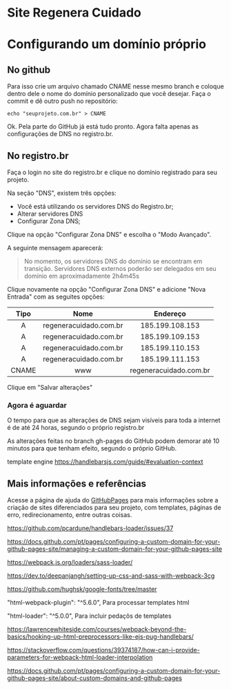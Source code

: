 # Site Regenera Cuidado

# Configurando um domínio próprio

## No github

Para isso crie um arquivo chamado CNAME nesse mesmo branch e coloque dentro dele 
o nome do domínio personalizado que você desejar. Faça o commit e dê outro push 
no repositório: 

```
echo "seuprojeto.com.br" > CNAME
```

Ok. Pela parte do GitHub já está tudo pronto. Agora falta apenas as configurações de DNS no registro.br.

## No registro.br

Faça o login no site do registro.br e clique no domínio registrado para seu projeto.

Na seção "DNS", existem três opções:

- Você está utilizando os servidores DNS do Registro.br;
- Alterar servidores DNS
- Configurar Zona DNS;

Clique na opção "Configurar Zona DNS" e escolha o "Modo Avançado".

A seguinte mensagem aparecerá:

> No momento, os servidores DNS do domínio se encontram em transição. Servidores DNS externos poderão ser delegados em seu domínio em aproximadamente 2h4m45s

Clique novamente na opção "Configurar Zona DNS" e adicione "Nova Entrada" com as seguites opções:

| Tipo | Nome | Endereço |
|:--:  |:--:  |:--:      |
| A    | regeneracuidado.com.br | 185.199.108.153 |
| A    | regeneracuidado.com.br | 185.199.109.153 |
| A    | regeneracuidado.com.br | 185.199.110.153 |
| A    | regeneracuidado.com.br | 185.199.111.153 |
| CNAME| www | regeneracuidado.com.br |

Clique em "Salvar alterações"

### Agora é aguardar

O tempo para que as alterações de DNS sejam visíveis para toda a internet é de até 24 horas, segundo o próprio registro.br

As alterações feitas no branch gh-pages do GitHub podem demorar até 10 minutos para que tenham efeito, segundo o próprio GitHub.

template engine 
https://handlebarsjs.com/guide/#evaluation-context

## Mais informações e referências

Acesse a página de ajuda do [GitHubPages](https://docs.github.com/pt/pages/configuring-a-custom-domain-for-your-github-pages-site/about-custom-domains-and-github-pages) para mais informações sobre a criação de sites diferenciados para seu projeto, com templates, páginas de erro, redirecionamento, entre outras coisas.

https://github.com/pcardune/handlebars-loader/issues/37

https://docs.github.com/pt/pages/configuring-a-custom-domain-for-your-github-pages-site/managing-a-custom-domain-for-your-github-pages-site

https://webpack.js.org/loaders/sass-loader/

https://dev.to/deepanjangh/setting-up-css-and-sass-with-webpack-3cg

https://github.com/hughsk/google-fonts/tree/master

"html-webpack-plugin": "^5.6.0",
Para processar templates html

"html-loader": "^5.0.0",
Para incluir pedaçõs de templates

https://lawrencewhiteside.com/courses/webpack-beyond-the-basics/hooking-up-html-preprocessors-like-ejs-pug-handlebars/

https://stackoverflow.com/questions/39374187/how-can-i-provide-parameters-for-webpack-html-loader-interpolation

https://docs.github.com/pt/pages/configuring-a-custom-domain-for-your-github-pages-site/about-custom-domains-and-github-pages
